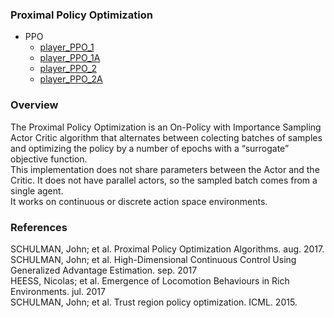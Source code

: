 ### Proximal Policy Optimization

- PPO  
	- [player_PPO_1](../learning/players_reinforcement/player_PPO_1.py)
	- [player_PPO_1A](../learning/players_reinforcement/player_PPO_1A.py)
	- [player_PPO_2](../learning/players_reinforcement/player_PPO_2.py)
	- [player_PPO_2A](../learning/players_reinforcement/player_PPO_2A.py)

### Overview

The Proximal Policy Optimization is an On-Policy with Importance Sampling Actor Critic algorithm that alternates between colecting batches of samples and optimizing the policy by a number of epochs with a “surrogate” objective function.  
This implementation does not share parameters between the Actor and the Critic. It does not have parallel actors, so the sampled batch comes from a single agent.  
It works on continuous or discrete action space environments.  

### References

SCHULMAN, John; et al. Proximal Policy Optimization Algorithms. aug. 2017.  
SCHULMAN, John; et al. High-Dimensional Continuous Control Using Generalized Advantage Estimation. sep. 2017  
HEESS, Nicolas; et al. Emergence of Locomotion Behaviours in Rich Environments. jul. 2017  
SCHULMAN, John; et al. Trust region policy optimization. ICML. 2015.  
